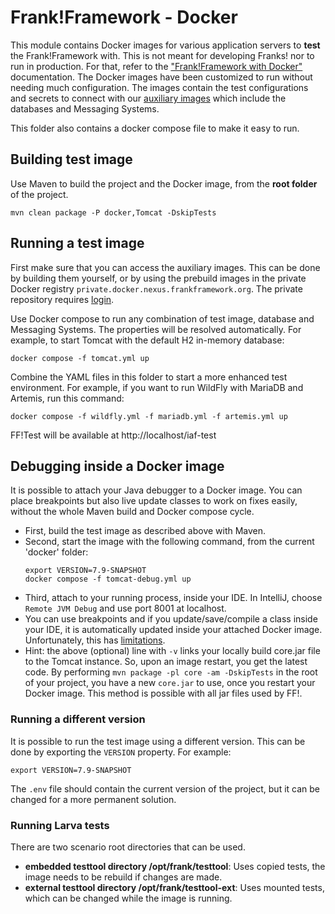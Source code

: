 # Frank!Framework - Docker

This module contains Docker images for various application servers to **test** the Frank!Framework with. This is not meant for
developing Franks! nor to run in production. For that, refer to the ["Frank!Framework with Docker"](../Docker.md)
documentation.
The Docker images have been customized to run without needing much configuration.
The images contain the test configurations and secrets to connect with
our [auxiliary images](https://github.com/ibissource/iaf-ci-images) which include the databases and Messaging Systems.

This folder also contains a docker compose file to make it easy to run.

## Building test image

Use Maven to build the project and the Docker image, from the **root folder** of the project.

```shell
mvn clean package -P docker,Tomcat -DskipTests
```

## Running a test image

First make sure that you can access the auxiliary images. This can be done by building them yourself, or by using the
prebuild images in the private Docker registry `private.docker.nexus.frankframework.org`. The private repository
requires [login](https://docs.docker.com/engine/reference/commandline/login/).

Use Docker compose to run any combination of test image, database and Messaging Systems. The properties will be resolved automatically.
For example, to start Tomcat with the default H2 in-memory database:

```shell
docker compose -f tomcat.yml up
```

Combine the YAML files in this folder to start a more enhanced test environment.
For example, if you want to run WildFly with MariaDB and Artemis, run this command:

```shell
docker compose -f wildfly.yml -f mariadb.yml -f artemis.yml up
```

FF!Test will be available at http://localhost/iaf-test

## Debugging inside a Docker image

It is possible to attach your Java debugger to a Docker image. You can place breakpoints but also live update classes to
work on fixes easily, without the whole Maven build and Docker compose cycle.

- First, build the test image as described above with Maven.
- Second, start the image with the following command, from the current 'docker' folder:
  ```shell
  export VERSION=7.9-SNAPSHOT
  docker compose -f tomcat-debug.yml up
  ```
- Third, attach to your running process, inside your IDE. In IntelliJ, choose `Remote JVM Debug` and use port 8001 at
  localhost.
- You can use breakpoints and if you update/save/compile a class inside your IDE, it is automatically updated inside
  your attached Docker image. Unfortunately, this has [limitations](https://www.jetbrains.com/help/idea/altering-the-program-s-execution-flow.html#hotswap-limitations).
- Hint: the above (optional) line with `-v` links your locally build core.jar file to the Tomcat instance. So, upon
  an image restart, you get the latest code. By performing `mvn package -pl core -am -DskipTests` in the root of your
  project, you have a new `core.jar` to use, once you restart your Docker image. This method is possible with all jar
  files used by FF!.

### Running a different version

It is possible to run the test image using a different version.
This can be done by exporting the `VERSION` property. For example:

```shell
export VERSION=7.9-SNAPSHOT
```

The `.env` file should contain the current version of the project, but it can be changed for a more permanent solution.

### Running Larva tests

There are two scenario root directories that can be used.

- **embedded testtool directory /opt/frank/testtool**: Uses copied tests, the image needs to be rebuild if changes are
  made.
- **external testtool directory /opt/frank/testtool-ext**: Uses mounted tests, which can be changed while the image is
  running.

